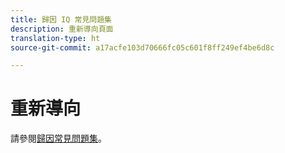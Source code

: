 ```yaml
---
title: 歸因 IQ 常見問題集
description: 重新導向頁面
translation-type: ht
source-git-commit: a17acfe103d70666fc05c601f8ff249ef4be6d8c

---
```



# 重新導向

請參閱[歸因常見問題集](../c-panels/attribution/attribution-faq.md)。
